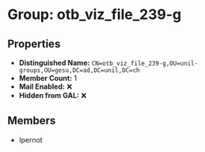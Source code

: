 # Group: otb_viz_file_239-g

## Properties

- **Distinguished Name:** `CN=otb_viz_file_239-g,OU=unil-groups,OU=gesu,DC=ad,DC=unil,DC=ch`
- **Member Count:** 1
- **Mail Enabled:** ❌
- **Hidden from GAL:** ❌

## Members

- lpernot
